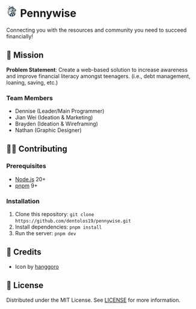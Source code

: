 <h1>
  <img src="public/icon.png" alt="Icon" height="30" />
  <span>Pennywise</span>
</h1>

Connecting you with the resources and community you need to succeed financially!

## 🏢 Mission

**Problem Statement**: Create a web-based solution to increase awareness and improve financial literacy amongst teenagers. (i.e., debt management, loaning, saving, etc.)

### Team Members

- Dennise (Leader/Main Programmer)
- Jian Wei (Ideation & Marketing)
- Brayden (Ideation & Wireframing)
- Nathan (Graphic Designer)

## 🧑‍💻 Contributing

### Prerequisites

- [Node.js](https://nodejs.org) 20+
- [pnpm](https://pnpm.io) 9+

### Installation

1. Clone this repository: `git clone https://github.com/dentolos19/pennywise.git`
2. Install dependencies: `pnpm install`
3. Run the server: `pnpm dev`

## 💖 Credits

- Icon by [hanggoro](https://flaticon.com/free-icon/halloween_16213957)

## 📜 License

Distributed under the MIT License. See [LICENSE](LICENSE) for more information.